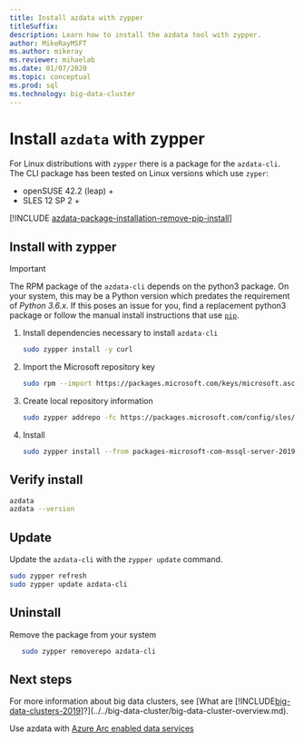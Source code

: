 ```yaml
---
title: Install azdata with zypper
titleSuffix: 
description: Learn how to install the azdata tool with zypper.
author: MikeRayMSFT 
ms.author: mikeray
ms.reviewer: mihaelab
ms.date: 01/07/2020
ms.topic: conceptual
ms.prod: sql
ms.technology: big-data-cluster
---
```


# Install `azdata` with zypper

For Linux distributions with `zypper` there is a package for the `azdata-cli`. The CLI package has been tested on Linux versions which use `zyper`:

- openSUSE 42.2 (leap) +
- SLES 12 SP 2 +

[!INCLUDE [azdata-package-installation-remove-pip-install](../../includes/azdata-package-installation-remove-pip-install.md)]

## Install with zypper
>[!IMPORTANT]
>The RPM package of the `azdata-cli` depends on the python3 package. On your system, this may be a Python version which predates the requirement of *Python 3.6.x*. If this poses an issue for you, find a replacement python3 package or follow the manual install instructions that use [`pip`](../install/deploy-install-azdata-pip.md).

1. Install dependencies necessary to install `azdata-cli`

   ```bash
   sudo zypper install -y curl
   ```

1. Import the Microsoft repository key

   ```bash
   sudo rpm --import https://packages.microsoft.com/keys/microsoft.asc
   ```

1. Create local repository information

   ```bash
   sudo zypper addrepo -fc https://packages.microsoft.com/config/sles/12/prod.repo
   ```

1. Install

   ```bash
   sudo zypper install --from packages-microsoft-com-mssql-server-2019 -y azdata-cli
   ```

## Verify install

   ```bash
   azdata
   azdata --version
   ```

## Update

Update the `azdata-cli` with the `zypper update` command.

   ```bash
   sudo zypper refresh
   sudo zypper update azdata-cli
   ```

## Uninstall

Remove the package from your system

```bash
   sudo zypper removerepo azdata-cli
```

## Next steps

For more information about big data clusters, see [What are [!INCLUDE[big-data-clusters-2019](../../includes/ssbigdataclusters-ver15.md)]?](../../big-data-cluster/big-data-cluster-overview.md).

Use azdata with [Azure Arc enabled data services](/azure/azure-arc/data/)
